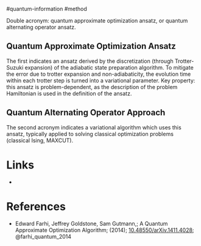 #quantum-information #method

Double acronym: quantum approximate optimization ansatz, or quantum alternating operator ansatz. 

## Quantum Approximate Optimization Ansatz
The first indicates an ansatz derived by the discretization (through Trotter-Suzuki expansion) of the adiabatic state preparation algorithm. 
To mitigate the error due to trotter expansion and non-adiabaticity, the evolution time within each trotter step is turned into a variational parameter. 
Key property: this ansatz is problem-dependent, as the description of the problem Hamiltonian is used in the definition of the ansatz.

## Quantum Alternating Operator Approach
The second acronym indicates a variational algorithm which uses this ansatz, typically applied to solving classical optimization problems (classical Ising, MAXCUT).
# Links
- 

# References
-  Edward Farhi, Jeffrey Goldstone, Sam Gutmann,; A Quantum Approximate Optimization Algorithm; (2014); [10.48550/arXiv.1411.4028](https://www.doi.org/10.48550/arXiv.1411.4028);  @farhi_quantum_2014


